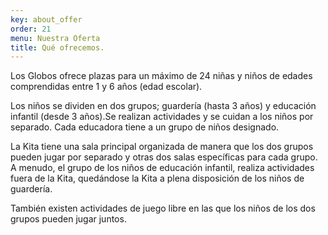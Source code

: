 ```yaml
---
key: about_offer
order: 21
menu: Nuestra Oferta
title: Qué ofrecemos.
---
```

Los Globos ofrece plazas para un máximo de 24 niñas y niños de edades comprendidas entre 1 y 6 años (edad escolar).

Los niños se dividen en dos grupos; guardería (hasta 3 años) y educación infantil (desde 3 años).Se realizan actividades y se cuidan a los niños por separado. Cada educadora tiene a un grupo de niños designado.

La Kita tiene una sala principal organizada de manera que los dos grupos pueden jugar por separado y otras dos salas específicas para cada grupo. A menudo, el grupo de los niños de educación infantil, realiza actividades fuera de la Kita, quedándose la Kita a plena disposición de los niños de guardería. 

También existen actividades de juego libre en las que los niños de los dos grupos pueden jugar juntos.